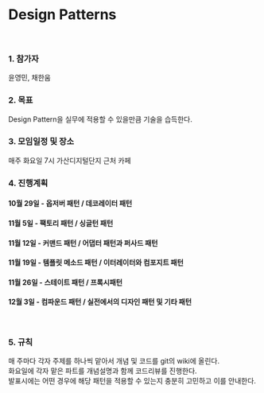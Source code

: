 # Design Patterns
<br/>

### 1. 참가자
윤영민, 채한움
<br>

### 2. 목표
Design Pattern을 실무에 적용할 수 있을만큼 기술을 습득한다.
<br>

### 3. 모임일정 및 장소
매주 화요일 7시 가산디지털단지 근처 카페
<br>

### 4. 진행계획
#### 10월 29일 - 옵저버 패턴 / 데코레이터 패턴
#### 11월 5일 - 팩토리 패턴 / 싱글턴 패턴
#### 11월 12일 - 커맨드 패턴 / 어댑터 패턴과 퍼사드 패턴
#### 11월 19일 - 템플릿 메소드 패턴 / 이터레이터와 컴포지트 패턴
#### 11월 26일 - 스테이트 패턴 / 프록시패턴
#### 12월 3일 - 컴파운드 패턴 / 실전에서의 디자인 패턴 및 기타 패턴
<br>

### 5. 규칙
매 주마다 각자 주제를 하나씩 맡아서 개념 및 코드를 git의 wiki에 올린다.<br>
화요일에 각자 맡은 파트를 개념설명과 함께 코드리뷰를 진행한다.<br>
발표시에는 어떤 경우에 해당 패턴을 적용할 수 있는지 충분히 고민하고 이를 안내한다.
